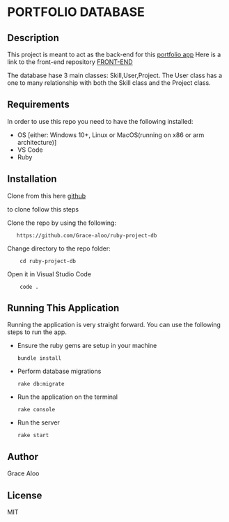 # PORTFOLIO DATABASE 
## Description
This project is meant to act as the back-end for this [portfolio app](https://portfolio2-psi-peach.vercel.app/)
Here is a link to the front-end repository [FRONT-END](https://github.com/Grace-aloo/Portfolio)

The database hase 3 main classes: Skill,User,Project. The User class has a one to many relationship with both the Skill class and the Project class.

## Requirements
In order to use this repo you need to have the following installed:

- OS [either: Windows 10+, Linux or MacOS(running on x86 or arm architecture)]
- VS Code
- Ruby

## Installation
Clone from this here [github](https://github.com/Grace-aloo/ruby-project-rb)

to clone follow this steps


Clone the repo by using the following:     

       https://github.com/Grace-aloo/ruby-project-db

Change directory to the repo folder: 

        cd ruby-project-db

Open it in Visual Studio Code

        code .

## Running This Application
Running the application is very straight forward. You can use the following steps to run the app. 

- Ensure the ruby gems are setup in your machine

      bundle install
      
- Perform database migrations

      rake db:migrate
      
- Run the application on the terminal

      rake console

- Run the server

      rake start      
      



## Author 

 Grace Aloo

## License
MIT